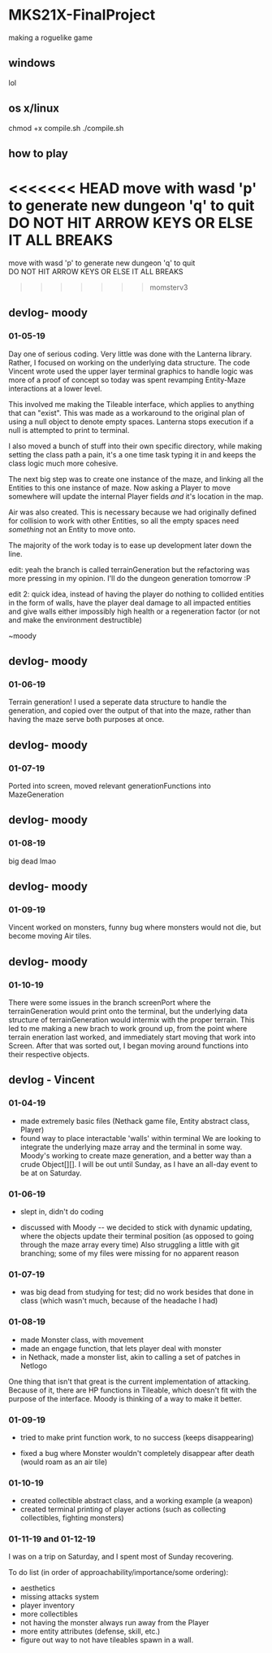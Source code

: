 # MKS21X-FinalProject
making a roguelike game

## windows
lol

## os x/linux
chmod +x compile.sh
./compile.sh

## how to play
<<<<<<< HEAD
move with wasd  'p' to generate new dungeon  'q' to quit
DO NOT HIT ARROW KEYS OR ELSE IT ALL BREAKS 
=======
move with wasd  'p' to generate new dungeon  'q' to quit  
DO NOT HIT ARROW KEYS OR ELSE IT ALL BREAKS
>>>>>>> momsterv3

## devlog- moody
### 01-05-19
Day one of serious coding. Very little was done with the Lanterna library. Rather,
I focused on working on the underlying data structure. The code Vincent wrote used
the upper layer terminal graphics to handle logic was more of a proof of concept
so today was spent revamping Entity-Maze interactions at a lower level.

This involved me making the Tileable interface, which applies to anything that can
"exist". This was made as a workaround to the original plan of using a null object
to denote empty spaces. Lanterna stops execution if a null is attempted to print to
terminal.

I also moved a bunch of stuff into their own specific directory, while making setting
the class path a pain, it's a one time task typing it in and keeps the class logic
much more cohesive.

The next big step was to create one instance of the maze, and linking all the Entities
to this one instance of maze. Now asking a Player to move somewhere will update the
internal Player fields _and_ it's location in the map.

Air was also created. This is necessary because we had originally defined for
collision to work with other Entities, so all the empty spaces need _something_
not an Entity to move onto.

The majority of the work today is to ease up development later down the line.

edit: yeah the branch is called terrainGeneration but the refactoring was more
pressing in my opinion. I'll do the dungeon generation tomorrow :P

edit 2: quick idea, instead of having the player do nothing to collided entities
in the form of walls, have the player deal damage to all impacted entities and give
walls either impossibly high health or a regeneration factor (or not and make the
environment destructible)

~moody

## devlog- moody
### 01-06-19
Terrain generation! I used a seperate data structure to handle the generation, and
copied over the output of that into the maze, rather than having the maze serve both
purposes at once.

## devlog- moody
### 01-07-19
Ported into screen, moved relevant generationFunctions into MazeGeneration

## devlog- moody
### 01-08-19
big dead lmao

## devlog- moody
### 01-09-19
Vincent worked on monsters, funny bug where monsters would not die, but become
moving Air tiles.

## devlog- moody
### 01-10-19
There were some issues in the branch screenPort where the terrainGeneration would
print onto the terminal, but the underlying data structure of terrainGeneration
would intermix with the proper terrain. This led to me making a new brach to work
ground up, from the point where terrain eneration last worked, and immediately start
moving that work into Screen. After that was sorted out, I began moving around
functions into their respective objects.

## devlog - Vincent
### 01-04-19
+ made extremely basic files (Nethack game file, Entity abstract class, Player)
+ found way to place interactable 'walls' within terminal
We are looking to integrate the underlying maze array and the terminal in some way.
Moody's working to create maze generation, and a better way than a crude Object[][].
I will be out until Sunday, as I have an all-day event to be at on Saturday.

### 01-06-19
- slept in, didn't do coding
+ discussed with Moody -- we decided to stick with dynamic updating, where the objects update their terminal position (as opposed to going through the maze array every time)
Also struggling a little with git branching; some of my files were missing for no apparent reason

### 01-07-19
- was big dead from studying for test; did no work besides that done in class (which wasn't much, because of the headache I had)

### 01-08-19
+ made Monster class, with movement
+ made an engage function, that lets player deal with monster
+ in Nethack, made a monster list, akin to calling a set of patches in Netlogo

One thing that isn't that great is the current implementation of attacking. Because of it, there are HP functions in Tileable, which doesn't fit with the purpose of the interface. Moody is thinking of a way to make it better.

### 01-09-19
- tried to make print function work, to no success (keeps disappearing)
+ fixed a bug where Monster wouldn't completely disappear after death (would roam as an air tile)

### 01-10-19
+ created collectible abstract class, and a working example (a weapon)
+ created terminal printing of player actions (such as collecting collectibles, fighting monsters)

### 01-11-19 and 01-12-19
I was on a trip on Saturday, and I spent most of Sunday recovering.

To do list (in order of approachability/importance/some ordering):
- aesthetics
- missing attacks system
- player inventory
- more collectibles
- not having the monster always run away from the Player
- more entity attributes (defense, skill, etc.)
- figure out way to not have tileables spawn in a wall.
